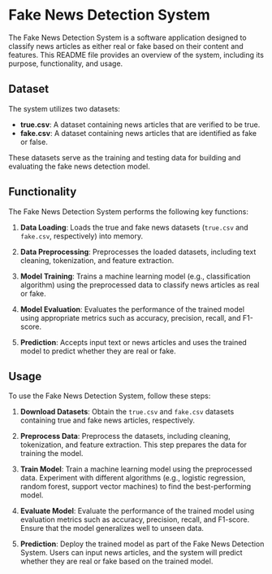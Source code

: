 # Fake News Detection System


The Fake News Detection System is a software application designed to classify news articles as either real or fake based on their content and features. 
This README file provides an overview of the system, including its purpose, functionality, and usage.

## Dataset

The system utilizes two datasets:

- **true.csv**: A dataset containing news articles that are verified to be true.
- **fake.csv**: A dataset containing news articles that are identified as fake or false.

These datasets serve as the training and testing data for building and evaluating the fake news detection model.

## Functionality

The Fake News Detection System performs the following key functions:

1. **Data Loading**: Loads the true and fake news datasets (`true.csv` and `fake.csv`, respectively) into memory.

2. **Data Preprocessing**: Preprocesses the loaded datasets, including text cleaning, tokenization, and feature extraction.

3. **Model Training**: Trains a machine learning model (e.g., classification algorithm) using the preprocessed data to classify news articles as real or fake.

4. **Model Evaluation**: Evaluates the performance of the trained model using appropriate metrics such as accuracy, precision, recall, and F1-score.

5. **Prediction**: Accepts input text or news articles and uses the trained model to predict whether they are real or fake.

## Usage

To use the Fake News Detection System, follow these steps:

1. **Download Datasets**: Obtain the `true.csv` and `fake.csv` datasets containing true and fake news articles, respectively.

2. **Preprocess Data**: Preprocess the datasets, including cleaning, tokenization, and feature extraction. This step prepares the data for training the model.

3. **Train Model**: Train a machine learning model using the preprocessed data. Experiment with different algorithms (e.g., logistic regression, random forest, support vector machines) to find the best-performing model.

4. **Evaluate Model**: Evaluate the performance of the trained model using evaluation metrics such as accuracy, precision, recall, and F1-score. Ensure that the model generalizes well to unseen data.

5. **Prediction**: Deploy the trained model as part of the Fake News Detection System. Users can input news articles, and the system will predict whether they are real or fake based on the trained model.


